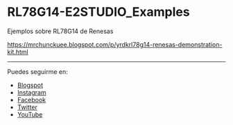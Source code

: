 # RL78G14-E2STUDIO_Examples

Ejemplos sobre RL78G14 de Renesas

https://mrchunckuee.blogspot.com/p/yrdkrl78g14-renesas-demonstration-kit.html

***
Puedes seguirme en:
- [Blogspot](http://mrchunckuee.blogspot.com)
- [Instagram](https://www.instagram.com/mrchunckuee_electronics/)
- [Facebook](https://www.facebook.com/MrChunckueeElectronics)
- [Twitter](https://twitter.com/MrChunckuee)
- [YouTube](https://www.youtube.com/@MrChunckueeElectronics)
